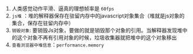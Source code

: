 1. 人类感觉动作平滑、逼真的理想帧率是 `60fps`
2. `js堆` ：堆的解释器保存在驻留内存中的javascript对象集合（堆就是js对象的集合，保存在驻留内存中）
3. `销毁对象`: 要销毁Js对象，要做的就是销毁那个对象的引用。当解释器发现堆中的这个对象不再有引用对象的时候，垃圾收集器就把堆中的这个对象移出
4. `查看浏览器中堆信息`：`performance.memory`